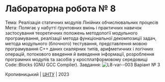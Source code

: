 ﻿# Лабораторна робота № 8

Тема:
Реалізація статичних модулів Лінійних обчислювальних процесів
Мета:
Полягає у набутті ґрунтовних вмінь і практичних навичок застосування теоретичних положень методології модульного програмування, реалізації метода функціональної декомпозиції задач, метода модульного (блочного) тестування, представлення мовою програмування С++ даних скалярних типів, арифметичних і логічних операцій, потокового введення й виведення інформації, розроблення програмних модулів та засобів у кросплатформовому середовищі Code::Blocks (GNU GCC Compiler). 
Завдання:
![L8-var--003](https://user-images.githubusercontent.com/115428675/227010132-8919ce91-d273-4921-94c8-16882f177190.jpg)
Варіант № 3


Кропивницький | <a href="http://www.kntu.kr.ua/">ЦНТУ</a> | 2023
